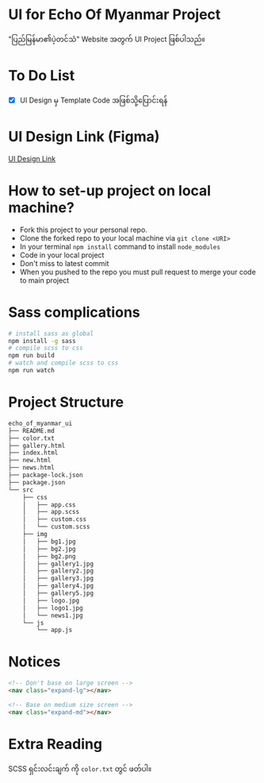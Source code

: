 # UI for Echo Of Myanmar Project

"ပြည်မြန်မာ၏ပဲ့တင်သံ" Website အတွက် UI Project ဖြစ်ပါသည်။

# To Do List

- [x] UI Design မှ Template Code အဖြစ်သို့ပြောင်းရန်

# UI Design Link (Figma)

[UI Design Link](https://www.figma.com/file/7xP0JhwGJawM6e02dL8Qzd/HearTheVoiceOfMyanmar?node-id=0%3A1)

# How to set-up project on local machine?

 - Fork this project to your personal repo.
 - Clone the forked repo to your local machine via `git clone <URI>`
 - In your terminal `npm install` command to install `node_modules`
 - Code in your local project 
 - Don't miss to latest commit 
 - When you pushed to the repo you must pull request to merge your code to main project

# Sass complications

```bash
# install sass as global
npm install -g sass
# compile scss to css
npm run build
# watch and compile scss to css
npm run watch
```

# Project Structure

```bash
echo_of_myanmar_ui
├── README.md
├── color.txt
├── gallery.html
├── index.html
├── new.html
├── news.html
├── package-lock.json
├── package.json
└── src
    ├── css
    │   ├── app.css
    │   ├── app.scss
    │   ├── custom.css
    │   └── custom.scss
    ├── img
    │   ├── bg1.jpg
    │   ├── bg2.jpg
    │   ├── bg2.png
    │   ├── gallery1.jpg
    │   ├── gallery2.jpg
    │   ├── gallery3.jpg
    │   ├── gallery4.jpg
    │   ├── gallery5.jpg
    │   ├── logo.jpg
    │   ├── logo1.jpg
    │   └── news1.jpg
    └── js
        └── app.js
```

# Notices

```html
<!-- Don't base on large screen -->
<nav class="expand-lg"></nav>

<!-- Base on medium size screen -->
<nav class="expand-md"></nav>
```

# Extra Reading

SCSS ရှင်းလင်းချက် ကို `color.txt` တွင် ဖတ်ပါ။

